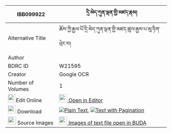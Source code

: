 |IBB099922|དྲི་མེད་ཀུན་ལྡན་གྱི་མཛད་རྣམ། 
| --- | --- 
|Alternative Title |ཆོས་ཀྱི་རྒྱལ་པོ་དྲི་མེད་ཀུན་ལྡན་གྱི་མཛད་ཚུལ་རྒྱས་པ་མུ་ཏིག་ཕྲེང་བ།
|Author | 
|BDRC ID | W21595
|Creator | Google OCR
|Number of Volumes| 1
|<img width="25" src="https://img.icons8.com/color/25/000000/edit-property.png">Edit Online| [<img width="25" src="https://avatars.githubusercontent.com/u/45091458?s=200&v=4"> Open in Editor](http://editor.openpecha.org/IBB099922)
|<img width="25" src="https://img.icons8.com/fluent/48/000000/download-2.png"/>  Download | [![](https://img.icons8.com/color/20/000000/txt.png)Plain Text](https://github.com/Openpecha/IBB099922/releases/download/v1/drime_kunden_gyi_dze_nam_plain_IBB099922.zip), [![](https://img.icons8.com/color/20/000000/txt.png)Text with Pagination](https://github.com/Openpecha/IBB099922/releases/download/v1/drime_kunden_gyi_dze_nam_pages_IBB099922.zip)
|<img width="25" src="https://img.icons8.com/plasticine/100/000000/pictures-folder.png"/>  Source Images | [<img width="25" src="https://library.bdrc.io/icons/BUDA-small.svg"> Images of text file open in BUDA](https://library.bdrc.io/show/bdr:W21595)
